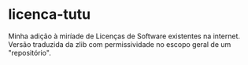 # licenca-tutu
Minha adição à miríade de Licenças de Software existentes na internet. Versão traduzida da zlib com permissividade no escopo geral de um "repositório".

